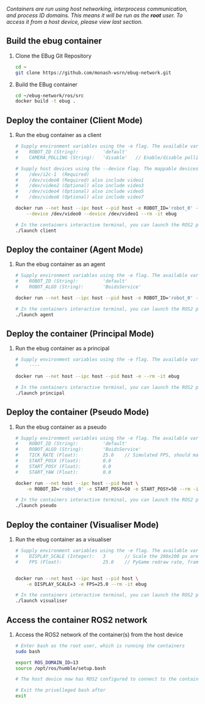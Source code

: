 
*Containers are run using host networking, interprocess communication, and process ID domains.*
*This means it will be run as the **root** user. To access it from a host device, please view last section.*

## Build the ebug container
1. Clone the EBug Git Repository
    ```sh
    cd ~
    git clone https://github.com/monash-wsrn/ebug-network.git
    ```
2. Build the EBug container
    ```sh
    cd ~/ebug-network/ros/src
    docker build -t ebug .
    ```


## Deploy the container (Client Mode)
1. Run the ebug container as a client
    ```sh
    # Supply environment variables using the -e flag. The available variable defaults are:
    #    ROBOT_ID (String):         'default'
    #    CAMERA_POLLING (String):   'disable'   // Enable/disable polling additional cameras
    
    # Supply host devices using the --device flag. The mappable devices are:
    #    /dev/i2c-1  (Required)
    #    /dev/video0 (Required) also include video1
    #    /dev/video2 (Optional) also include video3
    #    /dev/video4 (Optional) also include video5
    #    /dev/video6 (Optional) also include video7

    docker run --net host --ipc host --pid host -e ROBOT_ID='robot_0' --device /dev/i2c-1 \
        --device /dev/video0 --device /dev/video1 --rm -it ebug
    
    # In the containers interactive terminal, you can launch the ROS2 package
    ./launch client
    ```


## Deploy the container (Agent Mode)
1. Run the ebug container as an agent
    ```sh
    # Supply environment variables using the -e flag. The available variable defaults are:
    #    ROBOT_ID (String):         'default'
    #    ROBOT_ALGO (String):       'BoidsService'

    docker run --net host --ipc host --pid host -e ROBOT_ID='robot_0' --rm -it ebug
    
    # In the containers interactive terminal, you can launch the ROS2 package
    ./launch agent
    ```


## Deploy the container (Principal Mode)
1. Run the ebug container as a principal
    ```sh
    # Supply environment variables using the -e flag. The available variable defaults are:
    #    ----

    docker run --net host --ipc host --pid host -e --rm -it ebug
    
    # In the containers interactive terminal, you can launch the ROS2 package
    ./launch principal
    ```


## Deploy the container (Pseudo Mode)
1. Run the ebug container as a pseudo
    ```sh
    # Supply environment variables using the -e flag. The available variable defaults are:
    #    ROBOT_ID (String):         'default'
    #    ROBOT_ALGO (String):       'BoidsService'
    #    TICK_RATE (Float):         25.0    // Simulated FPS, should match actual cameras
    #    START_POSX (Float):        0.0
    #    START_POSY (Float):        0.0
    #    START_YAW (Float):         0.0

    docker run --net host --ipc host --pid host \
        -e ROBOT_ID='robot_0' -e START_POSX=50 -e START_POSY=50 --rm -it ebug
    
    # In the containers interactive terminal, you can launch the ROS2 package
    ./launch pseudo
    ```


## Deploy the container (Visualiser Mode)
1. Run the ebug container as a visualiser
    ```sh
    # Supply environment variables using the -e flag. The available variable defaults are:
    #    DISPLAY_SCALE (Integer):   3       // Scale the 200x200 px arena display
    #    FPS (Float):               25.0    // PyGame redraw rate, frames per second


    docker run --net host --ipc host --pid host \
        -e DISPLAY_SCALE=3 -e FPS=25.0 --rm -it ebug
    
    # In the containers interactive terminal, you can launch the ROS2 package
    ./launch visualiser
    ```


## Access the container ROS2 network
1. Access the ROS2 network of the container(s) from the host device
    ```sh
    # Enter bash as the root user, which is running the containers
    sudo bash

    export ROS_DOMAIN_ID=13
    source /opt/ros/humble/setup.bash

    # The host device now has ROS2 configured to connect to the containers

    # Exit the privelleged bash after 
    exit
    ```


